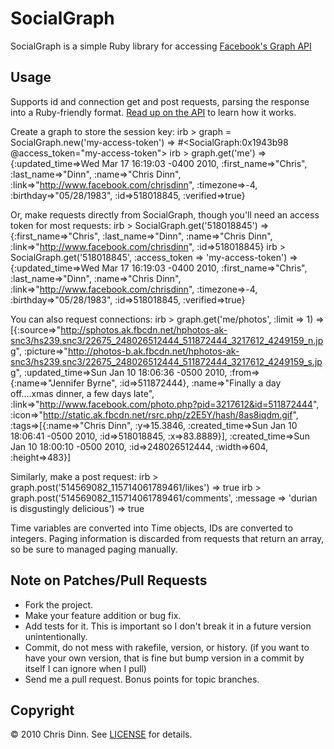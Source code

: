 SocialGraph
===========

SocialGraph is a simple Ruby library for accessing [Facebook's Graph API](http://developers.facebook.com/docs/api)

Usage
-----

Supports id and connection get and post requests, parsing the response into a Ruby-friendly format. [Read up on the API](http://developers.facebook.com/docs/api) to learn how it works.

Create a graph to store the session key:
	irb > graph = SocialGraph.new('my-access-token')
	=> #<SocialGraph:0x1943b98 @access_token="my-access-token">
	irb > graph.get('me')
	=> {:updated_time=>Wed Mar 17 16:19:03 -0400 2010, :first_name=>"Chris", :last_name=>"Dinn", :name=>"Chris Dinn", :link=>"http://www.facebook.com/chrisdinn", :timezone=>-4, :birthday=>"05/28/1983", :id=>518018845, :verified=>true}
    
Or, make requests directly from SocialGraph, though you'll need an access token for most requests:
    irb > SocialGraph.get('518018845')
    => {:first_name=>"Chris", :last_name=>"Dinn", :name=>"Chris Dinn", :link=>"http://www.facebook.com/chrisdinn", :id=>518018845}
    irb > SocialGraph.get('518018845', :access_token => 'my-access-token')
    => {:updated_time=>Wed Mar 17 16:19:03 -0400 2010, :first_name=>"Chris", :last_name=>"Dinn", :name=>"Chris Dinn", :link=>"http://www.facebook.com/chrisdinn", :timezone=>-4, :birthday=>"05/28/1983", :id=>518018845, :verified=>true}
    
You can also request connections: 
    irb > graph.get('me/photos', :limit => 1)
	=> [{:source=>"http://sphotos.ak.fbcdn.net/hphotos-ak-snc3/hs239.snc3/22675_248026512444_511872444_3217612_4249159_n.jpg", :picture=>"http://photos-b.ak.fbcdn.net/hphotos-ak-snc3/hs239.snc3/22675_248026512444_511872444_3217612_4249159_s.jpg", 
	:updated_time=>Sun Jan 10 18:06:36 -0500 2010, :from=>{:name=>"Jennifer Byrne", :id=>511872444}, :name=>"Finally a day off....xmas dinner, a few days late", :link=>"http://www.facebook.com/photo.php?pid=3217612&id=511872444", 
	:icon=>"http://static.ak.fbcdn.net/rsrc.php/z2E5Y/hash/8as8iqdm.gif", :tags=>[{:name=>"Chris Dinn", :y=>15.3846, :created_time=>Sun Jan 10 18:06:41 -0500 2010, :id=>518018845, :x=>83.8889}], :created_time=>Sun Jan 10 18:00:10 -0500 2010, 
	:id=>248026512444, :width=>604, :height=>483}]

Similarly, make a post request:
	irb > graph.post('514569082_115714061789461/likes')
    => true
	irb > graph.post('514569082_115714061789461/comments', :message => 'durian is disgustingly delicious')
    => true

Time variables are converted into Time objects, IDs are converted to integers. Paging information is discarded from requests that return an array, so be sure to managed paging manually.
	
	
Note on Patches/Pull Requests
-----------------------------

* Fork the project.
* Make your feature addition or bug fix.
* Add tests for it. This is important so I don't break it in a
  future version unintentionally.
* Commit, do not mess with rakefile, version, or history.
  (if you want to have your own version, that is fine but bump version in a commit by itself I can ignore when I pull)
* Send me a pull request. Bonus points for topic branches.

Copyright
-----------------------------

© 2010 Chris Dinn. See [LICENSE](http://github.com/chrisdinn/SocialGraph/blob/master/LICENSE) for details.